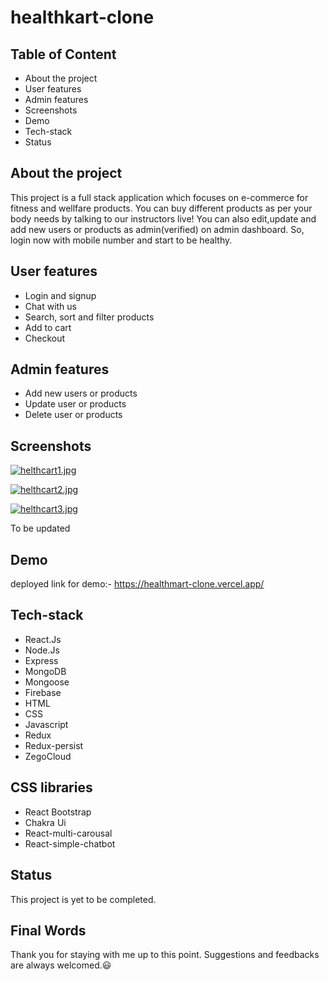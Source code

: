 # healthkart-clone


## Table of Content

- About the project
- User features
- Admin features
- Screenshots
- Demo
- Tech-stack
- Status


## About the project

This project is a full stack application which focuses on e-commerce for fitness and wellfare products. You can buy different products as per your body needs by talking to our instructors live! You can also edit,update and add new users or products as admin(verified) on admin dashboard. So, login now with mobile number and start to be healthy.  

## User features
- Login and signup
- Chat with us
- Search, sort and filter products
- Add to cart
- Checkout 

## Admin features
- Add new users or products
- Update user or products
- Delete user or products  

## Screenshots

[![helthcart1.jpg](https://i.postimg.cc/44QtFSGR/helthcart1.jpg)](https://postimg.cc/BttXjNtm)

[![helthcart2.jpg](https://i.postimg.cc/Cxqx9R8n/helthcart2.jpg)](https://postimg.cc/JsR8k4PR)

[![helthcart3.jpg](https://i.postimg.cc/x8Z94QTP/helthcart3.jpg)](https://postimg.cc/sGpFMtWB)

To be updated
## Demo

deployed link for demo:- https://healthmart-clone.vercel.app/

## Tech-stack

- React.Js
- Node.Js
- Express
- MongoDB
- Mongoose
- Firebase
- HTML
- CSS
- Javascript
- Redux
- Redux-persist
- ZegoCloud

## CSS libraries

- React Bootstrap
- Chakra Ui
- React-multi-carousal
- React-simple-chatbot

## Status

This project is yet to be completed. 
## Final Words

Thank you for staying with me up to this point. Suggestions and feedbacks are always welcomed.😃
